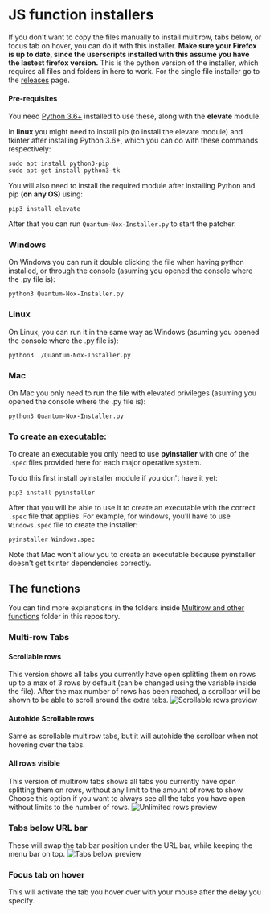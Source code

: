 # JS function installers
If you don't want to copy the files manually to install multirow, tabs below, or focus tab on hover, you can do it with this installer.
**Make sure your Firefox is up to date, since the userscripts installed with this assume you have the lastest firefox version.**
This is the python version of the installer, which requires all files and folders in here to work. For the single file installer go to the [releases](https://github.com/Izheil/Quantum-Nox-Firefox-Dark-Full-Theme/releases) page.

#### Pre-requisites 
You need [Python 3.6+](https://www.python.org/downloads/release/python-375/) installed to use these, along with the **elevate** module.

In **linux** you might need to install pip (to install the elevate module) and tkinter after installing Python 3.6+, which you can do with these commands respectively:

```
sudo apt install python3-pip
sudo apt-get install python3-tk
```

You will also need to install the required module after installing Python and pip **(on any OS)** using:

```
pip3 install elevate
```

After that you can run `Quantum-Nox-Installer.py` to start the patcher.

### Windows

On Windows you can run it double clicking the file when having python installed, or through the console (asuming you opened the console where the .py file is):

```
python3 Quantum-Nox-Installer.py
```

### Linux

On Linux, you can run it in the same way as Windows (asuming you opened the console where the .py file is):

```
python3 ./Quantum-Nox-Installer.py
```

### Mac

On Mac you only need to run the file with elevated privileges (asuming you opened the console where the .py file is):

```
python3 Quantum-Nox-Installer.py
```

### To create an executable:

To create an executable you only need to use **pyinstaller** with one of the `.spec` files provided here for each major operative system.

To do this first install pyinstaller module if you don't have it yet:

```
pip3 install pyinstaller
```

After that you will be able to use it to create an executable with the correct `.spec` file that applies. 
For example, for windows, you'll have to use `Windows.spec` file to create the installer:

```
pyinstaller Windows.spec
```

Note that Mac won't allow you to create an executable because pyinstaller doesn't get tkinter dependencies correctly.

## The functions
You can find more explanations in the folders inside [Multirow and other functions](https://github.com/Izheil/Quantum-Nox-Firefox-Dark-Full-Theme/tree/master/Multirow%20and%20other%20functions) folder in this repository.

### Multi-row Tabs

#### Scrollable rows
This version shows all tabs you currently have open splitting them on rows up to a max of 3 rows by default (can be changed using the variable inside the file). After the max number of rows has been reached, a scrollbar will be shown to be able to scroll around the extra tabs.
![Scrollable rows preview](https://i.imgur.com/qqQn4Ky.png)

#### Autohide Scrollable rows
Same as scrollable multirow tabs, but it will autohide the scrollbar when not hovering over the tabs.

#### All rows visible
This version of multirow tabs shows all tabs you currently have open splitting them on rows, without any limit to the amount of rows to show. Choose this option if you want to always see all the tabs you have open without limits to the number of rows.
![Unlimited rows preview](https://i.imgur.com/GWSgqD9.png)

### Tabs below URL bar
These will swap the tab bar position under the URL bar, while keeping the menu bar on top.
![Tabs below preview](https://i.imgur.com/5vbG6mh.png)

### Focus tab on hover
This will activate the tab you hover over with your mouse after the delay you specify.